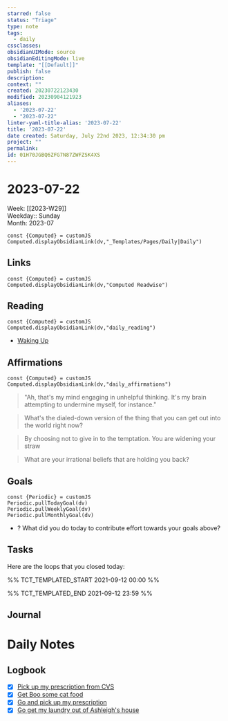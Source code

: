 ```yaml
---
starred: false
status: "Triage"
type: note
tags:
  - daily
cssclasses: 
obsidianUIMode: source
obsidianEditingMode: live
template: "[[Default]]"
publish: false
description: 
context: ""
created: 20230722123430
modified: 20230904121923
aliases:
  - '2023-07-22'
  - "2023-07-22"
linter-yaml-title-alias: '2023-07-22'
title: '2023-07-22'
date created: Saturday, July 22nd 2023, 12:34:30 pm
project: ""
permalink: 
id: 01H70JGBQ6ZFG7N87ZWFZSK4XS
---
```


# 2023-07-22

Week: [[2023-W29]]  
Weekday:: Sunday  
Month: 2023-07

```dataviewjs
const {Computed} = customJS
Computed.displayObsidianLink(dv,"_Templates/Pages/Daily|Daily")
```

## Links

```dataviewjs
const {Computed} = customJS
Computed.displayObsidianLink(dv,"Computed Readwise")
```

## Reading

```dataviewjs
const {Computed} = customJS
Computed.displayObsidianLink(dv,"daily_reading")
```
- [Waking Up]( https://read.readwise.io/read/01gjr2j724698ts9z7mbyxz63z)


## Affirmations

```dataviewjs
const {Computed} = customJS
Computed.displayObsidianLink(dv,"daily_affirmations")
```

> "Ah, that's my mind engaging in unhelpful thinking. It's my brain attempting to undermine myself, for instance."

> What's the dialed-down version of the thing that you can get out into the world right now?

> By choosing not to give in to the temptation. You are widening your straw

> What are your irrational beliefs that are holding you back?

## Goals

```dataviewjs
const {Periodic} = customJS
Periodic.pullTodayGoal(dv)
Periodic.pullWeeklyGoal(dv)
Periodic.pullMonthlyGoal(dv)
```
- ? What did you do today to contribute effort towards your goals above?

## Tasks

Here are the loops that you closed today:

%% TCT_TEMPLATED_START 2021-09-12 00:00 %%

%% TCT_TEMPLATED_END 2021-09-12 23:59 %%

## Journal



# Daily Notes


## Logbook
- [x] [Pick up my prescription from CVS](things:///show?id=FfevtJecscRXUUgQSkspiW)
- [x] [Get Boo some cat food](things:///show?id=BRZbiUd5XKL4p3n9unb6Mo)
- [x] [Go and pick up my prescription](things:///show?id=MmH3m4wkCkyPaJDn8K6abj)
- [x] [Go get my laundry out of Ashleigh's house](things:///show?id=YDn1NCXMq2RLuwD9vZ63ss)
